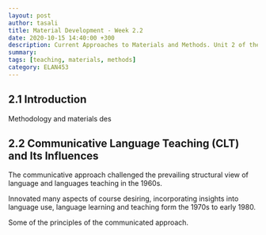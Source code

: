```yaml
---
layout: post
author: tasali
title: Material Development - Week 2.2
date: 2020-10-15 14:40:00 +300
description: Current Approaches to Materials and Methods. Unit 2 of the coursebook. Presented by Sema Nur Özkan, Cennet Gizem Yıldırım, Semiha Altunöz, Payem Daşdemir.
summary: 
tags: [teaching, materials, methods]
category: ELAN453
---
```


## 2.1 Introduction

Methodology and materials des

## 2.2 Communicative Language Teaching (CLT) and Its Influences

The communicative approach challenged the prevailing structural view of language and languages teaching in the 1960s.

Innovated many aspects of course desiring, incorporating insights into language use, language learning and teaching form the 1970s to early 1980.

Some of the principles of the communicated approach.





